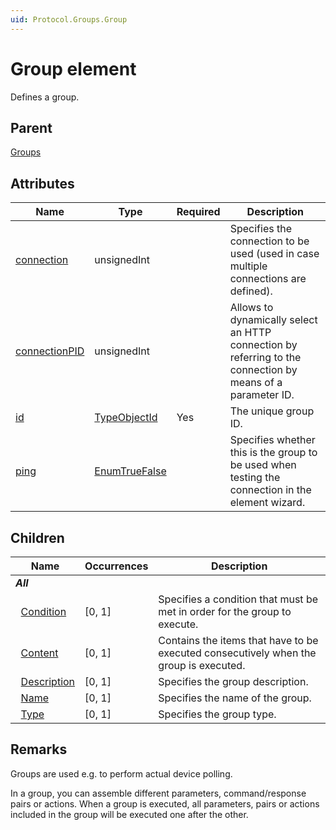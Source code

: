 ```yaml
---
uid: Protocol.Groups.Group
---
```


# Group element

Defines a group.

## Parent

[Groups](xref:Protocol.Groups)

## Attributes

|Name|Type|Required|Description|
|--- |--- |--- |--- |
|[connection](xref:Protocol.Groups.Group-connection)|unsignedInt||Specifies the connection to be used (used in case multiple connections are defined).|
|[connectionPID](xref:Protocol.Groups.Group-connectionPID)|unsignedInt||Allows to dynamically select an HTTP connection by referring to the connection by means of a parameter ID.|
|[id](xref:Protocol.Groups.Group-id)|[TypeObjectId](xref:Protocol-TypeObjectId)|Yes|The unique group ID.|
|[ping](xref:Protocol.Groups.Group-ping)|[EnumTrueFalse](xref:Protocol-EnumTrueFalse)||Specifies whether this is the group to be used when testing the connection in the element wizard.|

## Children

|Name|Occurrences|Description|
|--- |--- |--- |
|***All***|||
|&nbsp;&nbsp;[Condition](xref:Protocol.Groups.Group.Condition)|[0, 1]|Specifies a condition that must be met in order for the group to execute.|
|&nbsp;&nbsp;[Content](xref:Protocol.Groups.Group.Content)|[0, 1]|Contains the items that have to be executed consecutively when the group is executed.|
|&nbsp;&nbsp;[Description](xref:Protocol.Groups.Group.Description)|[0, 1]|Specifies the group description.|
|&nbsp;&nbsp;[Name](xref:Protocol.Groups.Group.Name)|[0, 1]|Specifies the name of the group.|
|&nbsp;&nbsp;[Type](xref:Protocol.Groups.Group.Type)|[0, 1]|Specifies the group type.|

## Remarks

Groups are used e.g. to perform actual device polling.

In a group, you can assemble different parameters, command/response pairs or actions. When a group is executed, all parameters, pairs or actions included in the group will be executed one after the other.


